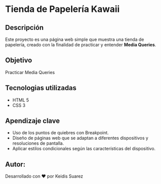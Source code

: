 # Tienda de Papelería Kawaii

## Descripción
Este proyecto es una página web simple que muestra una tienda de papelería, creado con la finalidad de practicar y entender **Media Queries**.

## Objetivo
Practicar Media Queries

## Tecnologias utilizadas
- HTML 5
- CSS 3

## Apendizaje clave
- Uso de los puntos de quiebres con Breakpoint.
- Diseño de páginas web que se adaptan a diferentes dispositivos y resoluciones de pantalla.
- Aplicar estilos condicionales según las características del dispositivo.

## Autor:
Desarrollado con ❤️ por Keidis Suarez